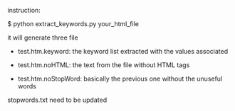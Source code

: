 instruction:

$ python extract_keywords.py your_html_file

it will generate three file

* test.htm.keyword: the keyword list extracted with the values associated

* test.htm.noHTML: the text from the file without HTML tags

* test.htm.noStopWord: basically the previous one without the unuseful words

stopwords.txt need to be updated